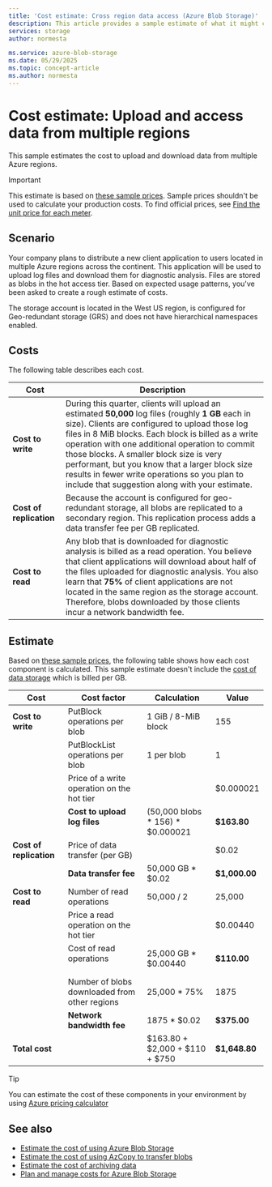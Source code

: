 ```yaml
---
title: 'Cost estimate: Cross region data access (Azure Blob Storage)' 
description: This article provides a sample estimate of what it might cost to ingest and access data in Azure Blob Storage from multiple Azure regions. 
services: storage
author: normesta

ms.service: azure-blob-storage
ms.date: 05/29/2025
ms.topic: concept-article
ms.author: normesta
---
```


# Cost estimate: Upload and access data from multiple regions 

This sample estimates the cost to upload and download data from multiple Azure regions.

> [!IMPORTANT]
> This estimate is based on [these sample prices](blob-storage-estimate-costs.md#sample-prices). Sample prices shouldn't be used to calculate your production costs. To find official prices, see [Find the unit price for each meter](../common/storage-plan-manage-costs.md#find-the-unit-price-for-each-meter).

## Scenario

Your company plans to distribute a new client application to users located in multiple Azure regions across the continent. This application will be used to upload log files and download them for diagnostic analysis. Files are stored as blobs in the hot access tier. Based on expected usage patterns, you've been asked to create a rough estimate of costs.

The storage account is located in the West US region, is configured for Geo-redundant storage (GRS) and does not have hierarchical namespaces enabled. 

## Costs

The following table describes each cost.

| Cost | Description |
|----|----|
| **Cost to write** | During this quarter, clients will upload an estimated **50,000** log files (roughly **1 GB** each in size). Clients are configured to upload those log files in 8 MiB blocks. Each block  is billed as a write operation with one additional operation to commit those blocks. A smaller block size is very performant, but you know that a larger block size results in fewer write operations so you plan to include that suggestion along with your estimate. |
| **Cost of replication** | Because the account is configured for geo-redundant storage, all blobs are replicated to a secondary region. This replication process adds a data transfer fee per GB replicated.|
| **Cost to read** | Any blob that is downloaded for diagnostic analysis is billed as a read operation. You believe that client applications will download about half of the files uploaded for diagnostic analysis. You also learn that **75%** of client applications are not located in the same region as the storage account. Therefore, blobs downloaded by those clients incur a network bandwidth fee. |

## Estimate

Based on [these sample prices](blob-storage-estimate-costs.md#sample-prices), the following table shows how each cost component is calculated. This sample estimate doesn't include the [cost of data storage](blob-storage-estimate-costs.md#the-cost-to-store-data) which is billed per GB.

| Cost                    | Cost factor                                   | Calculation                      | Value         |
|-------------------------|-----------------------------------------------|----------------------------------|---------------|
| **Cost to write**       | PutBlock operations per blob                  | 1 GiB / 8-MiB block              | 155           |
|                         | PutBlockList operations per blob              | 1 per blob                       | 1             |
|                         | Price of a write operation on the hot tier    |                                  | $0.000021     |
|                         | **Cost to upload log files**<br></br>         | (50,000 blobs * 156) * $0.000021 | **$163.80**   |
| **Cost of replication** | Price of data transfer (per GB)               |                                  | $0.02         |
|                         | **Data transfer fee**                         | 50,000 GB * $0.02                | **$1,000.00** |
| **Cost to read**        | Number of read operations                     | 50,000 / 2                       | 25,000        |
|                         | Price a read operation on the hot tier        |                                  | $0.00440      |
|                         | Cost of read operations<br></br>              | 25,000 GB * $0.00440             | **$110.00**   |
|                         | Number of blobs downloaded from other regions | 25,000 * 75%                     | 1875          |
|                         | **Network bandwidth fee**                     | 1875 * $0.02                     | **$375.00**   |
| **Total cost**          |                                               | $163.80 + $2,000 + $110 + $750   | **$1,648.80** |

> [!TIP]
> You can estimate the cost of these components in your environment by using [Azure pricing calculator](https://azure.microsoft.com/pricing/calculator/) 

## See also

- [Estimate the cost of using Azure Blob Storage](blob-storage-estimate-costs.md)
- [Estimate the cost of using AzCopy to transfer blobs](azcopy-cost-estimation.md)
- [Estimate the cost of archiving data](archive-cost-estimation.md)
- [Plan and manage costs for Azure Blob Storage](../common/storage-plan-manage-costs.md)
